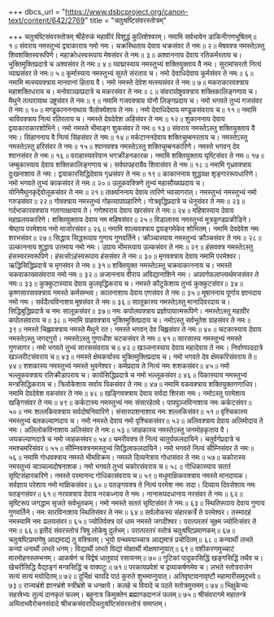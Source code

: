 +++
dbcs_url = "https://www.dsbcproject.org/canon-text/content/642/2769"
title = "चतुःषष्टिसंवरस्तोत्रम्"

+++
चतुःषष्टिसंवरस्तोत्रम्
श्रीहेरुकं महावीरं विशुद्धं कुलिशेश्वरम्। 
नमामि सर्वभावेन डाकिनीगणभूषितम्॥ १॥
संवराय नमस्तुभ्यं द्वयाकाराय नमो नमः। 
चक्रस्थिताय देवाय चक्रसंवर ते नमः॥ २॥
मेषवक्त्र नमस्तेऽस्तु शिवशक्तिस्वरूपिणे। 
महाक्रोधस्वरूपाय मेषसंवर ते नमः॥ ३॥
अश्वाननाय देवाय रतिकर्मरताय च। 
भुक्तिमुक्तिप्रदात्रे च अश्वसंवर ते नमः॥ ४॥
व्याघ्रास्याय नमस्तुभ्यं शक्तियुक्ताय वै नमः। 
सुरामांसरतो नित्यं व्याघ्रसंवर ते नमः॥ ५॥
कूर्मास्याय नमस्तुभ्यं सुरते संरताय च। 
नमो देवाधिदेवाय कूर्मसंवर ते नमः॥ ६॥
नमामि मत्स्यवक्त्राय मानवानां हिताय वै। 
नमो नमस्ते देवेश मत्स्यसंवर ते नमः॥ ७॥
मकराकारवक्त्राय महाशक्तिधराय च। 
मनोवाञ्छाप्रदात्रे च मकरसंवर ते नमः॥ ८॥
संवरायोष्ट्रवक्त्राय शक्तिकालिङ्गणाय च। 
मैथुने तत्परायाथ उष्ट्रसंवर ते नमः॥ ९॥
नमामि गजवक्त्राय योनौ लिङ्गप्रदाय च। 
नमो भगवते तुभ्यं गजसंवर ते नमः॥ १०॥
मण्डूकानननाथाय त्रैलोक्येशाय ते नमः। 
नमो देवाधिदेवाय मण्डूकसंवराय च॥ ११॥
नमामि चाविवक्त्राय नित्यं रतिरताय च। 
नमस्ते देवदेवेश अहिसंवर ते नमः॥ १२॥
शुकाननाय देवाय द्वयाकाराकारशोभिने। 
नमो नमस्ते भीमाङ्ग शुकसंवर ते नमः॥ १३॥
संवराय नमस्तेऽस्तु शक्तियुक्ताय वै नमः। 
सिंहाननाय वै नित्यं सिंहसंवर ते नमः॥ १४॥
मर्कटाननदेवाय शक्तिचुम्बनरताय च। 
नमस्तेऽस्तु नमस्तेऽस्तु हरिसंवर ते नमः॥ १५॥
श्वानवक्त्र नमस्तेऽस्तु शक्तिचुम्बनकारिणे। 
नमस्ते भगवन् देव श्वानसंवर ते नमः॥ १६॥
वराहास्यवरेवान भगक्रीडनकारक। 
नमामि शक्तियुक्ताय घृष्टिसंवर ते नमः॥ १७॥
जम्बुकास्याय देवाय शक्तिकालिङ्गणाय च। 
सर्वपापहरायैव शिवासंवर ते नमः॥ १८॥
नमामि गृध्रवक्त्राय दुःखनाशाय ते नमः। 
द्वयाकारसिद्धिदेवाय गृध्रसंवर ते नमः॥ १९॥
काकाननाय शुद्धयक्ष शृङ्गाररूपधारिणे। 
नमो भगवते तुभ्यं काकसंवर ते नमः॥ २०॥
उलूकवक्त्रिणे तुभ्यं महासौख्यप्रदाय च। 
योनिमैथुनकृद्देवोलूकसंवर ते नमः॥ २१॥
तार्क्ष्याननाय देवाय तारिणे भवसागरात्। 
नमस्तुभ्यं नमस्तुभ्यं नमो गरुडसंवर॥ २२॥
गोवक्त्राय नमस्तुभ्यं गोहत्यापापहारिणे। 
गोत्रवृद्धिप्रदात्रे च धेनुसंवर ते नमः॥ २३॥
गर्दभाकारवक्त्राय गतागतक्षयाय ते। 
गणेश्वराय देवाय खरसंवर ते नमः॥ २४॥
महिषास्याय देवाय महाप्रलयकारिणे। 
शक्तियुक्ताय देवाय नम महिषसंवर॥ २५॥
विडालास्य नमस्तुभ्यं मूत्रकूण्डप्रक्रीडिने। 
श्रेष्ठाय परमेशाय नमो मार्जारसंवर॥ २६॥
नमामि शाल्ववक्त्राय द्वयङ्गमेकेव शोभितम्। 
नमामि देवदेवेश नमः शरभसंवर॥ २७॥
सिद्धाय सिद्धरूपाय गुणाय गुणवर्तिने। 
क्रौञ्चास्याय नमस्तुभ्यं क्रौञ्चसंवर ते नमः॥ २८॥
उल्काननाय शुद्धाय उत्तमाय नमो नमः। 
उग्राय भीमरूपाय उल्कसंवर ते नमः॥ २९॥
हंसवक्त्र नमस्तेऽस्तु हंसस्वरस्वरूपिणे। 
हंसःसोऽहंस्वरूपाय हंससंवर ते नमः॥ ३०॥
मृगवक्त्राय देवाय नमामि परमेश्वर। 
ऋद्धिसिद्धिप्रदात्रे च मृगसंवर ते नमः॥ ३१॥
शक्तियुक्त नमस्तेऽस्तु चक्रवाकाननाय च। 
नमस्ते चकवाकाख्यसंवराय नमो नमः॥ ३२॥
अजाननाय वीराय अविद्यानाशिने नमः। 
अपवर्गफलाप्त्यर्थमजसंवर ते नमः॥ ३३॥
कुक्कुटास्याय देवाय कुलवृद्धिकराय च। 
नमस्ते कौटुकेशाय तुभ्यं कुक्कुटसंवर॥ ३४॥
कृष्णसारसवक्त्राय नमस्ते कर्मसम्भव। 
कालनाशाय देवाय एणसंवर ते नमः॥ ३५॥
मूषाननाय पूर्णाय ज्ञानदाय नमो नमः। 
सर्वदैत्यविनाशय मूषसंवर ते नमः॥ ३६॥
सालूकास्य नमस्तेऽस्तु मानादिवरदाय च। 
सिद्धिबुद्धिप्रदात्रे च नमः सालूकसंवर॥ ३७॥
नमः कपोलवक्त्राय प्रज्ञोपायात्मरूपिणे। 
नमस्तेऽस्तु महावीर कपोतसंवराय च॥ ३८॥
नमामि ग्राहवक्त्राय भुक्तिमुक्तिप्रदाय च। 
नमोऽस्तु सर्वभूतेश ग्राहसंवर ते नमः॥ ३९॥
नमस्ते चिह्लवक्त्राय नमस्ते मैथुने रत। 
नमस्ते भगवन् देव चिह्लसंवर ते नमः॥ ४०॥
चटकास्याय देवाय नमस्तेऽस्तु जगद्गुरो। 
नमस्तेऽस्तु गुणाधीश चटकसंवर ते नमः॥ ४१॥
सारसास्य नमस्तुभ्यं नमस्ते गुणसागर। 
नमो भगवते तुभ्यं सारससंवराय च॥ ४२॥
खञ्जनास्याय देवाय महादेवाय ते नमः। 
निर्वाणपददात्रे खञ्जरीटसंवराय च॥ ४३॥
नमस्ते क्षेमकर्यास्य भुक्तिमुक्तिप्रदाय च। 
नमो भगवते देव क्षेमकरिसंवराय ते॥ ४४॥
शशकास्य नमस्तुभ्यं नमस्ते भुवनेश्वर। 
कर्मप्रदाय ते नित्यं नमः शशकसंवर॥ ४५॥
नमो भल्लूकवक्त्राय रतिक्रीडापराय च। 
कार्यसिद्धिप्रदात्रे च नमो भल्लूकसंवर॥ ४६॥
पिकास्याय नमस्तुभ्यं मन्त्रसिद्धिकराय च। 
त्रिलोकेशाय सर्वाय पिकसंवर ते नमः॥ ४७॥
नमामि वकवक्त्राय शक्तियुक्तगणाधिप। 
नमामि देवदेवेश वकसंवर ते नमः॥ ४८॥
खङ्गिवक्त्राय देवाय सर्वदा शिरसा नमः। 
नमोऽस्तु परमेशाय खङ्गिसंवर ते नमः॥ ४९॥
कर्कटास्य नमस्तुभ्यं नमः संसारहेतवे। 
पापपुञ्जविनाशाय नमः कर्कटसंवर॥ ५०॥
नमः शल्लकिवक्त्राय सर्वदोषनिवारिणे। 
संसारपाशनाशाय नमः शल्लकिसंवर॥ ५१॥
वृश्चिकास्य नमस्तुभ्यं बलकल्याणदाय च। 
नमो नमस्ते देवाय नमो वृश्चिकसंवर॥ ५२॥
अलिवक्त्राय देवाय अलिमोदाय ते नमः। 
अलिलोकविनाशाय अलिसंवर ते नमः॥ ५३॥
जाहकास्य नमस्तेऽस्तु जनमोहकृताय वै। 
जयकल्याणदात्रे च नमो जाहकसंवर॥ ५४॥
चमरीवक्त्र ते नित्यं चातुर्यफलदायिने। 
चतुर्वर्गप्रदात्रे च नमश्चमरिसंवर॥ ५५॥
सीम्निवक्त्रनमस्तुभ्यं सिद्धित्वफलदायिने। 
नमो भगवते नित्यं सीम्निसंवर ते नमः॥ ५६॥
नमामि गोधवक्त्राय नमस्ते भीमविक्रम। 
नमस्ते दिव्यनेत्राय गोधासंवर ते नमः॥ ५७॥
चकोरास्य नमस्तुभ्यं चाञ्चल्यदोषनाशक। 
नमो भगवते तुभ्यं चकोरसंवराय च॥ ५८॥
गोधिकास्याय सततं सृष्टिसंहारकरिणे। 
नमस्ते परमानन्द गोधिकासंवराय च॥ ५९॥
मधुमाक्षिकवक्त्राय नमस्ते मानदायक। 
सर्वज्ञाय परेशाय नमो माक्षिकसंवर॥ ६०॥
पतङ्गवक्त्र ते नित्यं परमेश नमः सदा। 
दिव्याय दिवसेशाय नमः पतङ्गसंवर॥ ६१॥
नरवक्त्राय देवाय नरकध्नाय ते नमः। 
नानारूपदधानाय नरसंवर ते नमः॥ ६२॥
सृष्टिरूप जगद्धाम सृजते सर्वभूतकम्। 
नमो नमस्ते सततं सृष्टिसंवर ते नमः॥ ६३॥
स्थितिरूपाय देवाय गुणाय गुणवर्तिने। 
नमः सारविनाशाय स्थितिसंवर ते नमः॥ ६४॥
सर्वलोकस्य संहारकर्त्रे ते परमेश्वर। 
तस्मादहं नमस्यामि नमः प्रलयसंवर॥ ६५॥
ज्योतिर्वक्त्र परं धाम नमस्ते जगदीश्वर। 
परात्परतरं सूक्ष्म ज्योतिःसंवर ते नमः॥ ६६॥
इतीदं संवरस्तोत्रं त्रिषु लोकेषु दुर्लभम्। 
परात्परतरं स्तोत्रं चतुःषष्टिप्रमाणकम्॥ ६७॥
चतुःषष्टिप्रमाणेषु आद्यमाद्यं तु वक्त्रितम्। 
भूयो ग्रन्थमयाच्चात्र आद्यमात्रं प्रचोदितम्॥ ६८॥
कन्यार्थी लभते कन्यां धनार्थी लभते धनम्। 
विद्यार्थी लभते विद्यां मोक्षार्थी मोक्षमाप्नुयात्॥ ६९॥
वशीकरणमुच्चाटं मारमोहनस्तम्भनम्। 
आकर्षणं च विद्वेषं धातुवादं रसायनम्॥ ७०॥
गुटिकां पादुकासिद्धिं खङ्गसिद्धिं तथैव च। 
खेचरीसिद्धि वैद्याङ्गं मन्त्रसिद्धिं च वाक्पटुः॥ ७१॥
परकायप्रवेशं च द्रव्याकर्षणमेव च। 
लभते स्तोत्रराजेन सत्यं सत्यं मयोदितम्॥ ७२॥
दुर्भिक्षं चापदि पाठं कुरुते शुभमाप्नुयात्। 
अतिवृष्टावनावृष्टौ महामारीसमुद्भवे॥ ७३॥
राज्यभ्रंशे ज्ञानभ्रंशे स्त्रीभ्रंशे च धनक्षये। 
कलहे च विवादे च पठते स्तोत्रमुत्तमम्॥ ७४॥
भिक्षुकेभ्यः सहस्रेभ्यः तुल्यं दानकृतं फलम्। 
बहुनात्र किमुक्तेन ब्रह्माण्डदानजं फलम्॥ ७५॥
श्रीसंवरागमे महातन्त्रे अमिताभवैरोचनसंवादे
श्रीचक्रसंवरादिचतुःषष्टिसंवरस्तोत्रं समाप्तम्।
